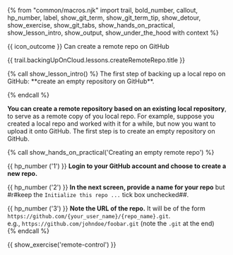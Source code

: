 {% from "common/macros.njk" import trail, bold_number, callout, hp_number, label, show_git_term, show_git_term_tip, show_detour, show_exercise, show_git_tabs, show_hands_on_practical, show_lesson_intro, show_output, show_under_the_hood with context %}

<span id="prereqs"></span>

<span id="outcomes">{{ icon_outcome }} Can create a remote repo on GitHub</span>

<span id="title">{{ trail.backingUpOnCloud.lessons.createRemoteRepo.title }}</span>

<div id="body">
{% call show_lesson_intro() %}
The first step of backing up a local repo on GitHub: **create an empty repository on GitHub**.

{% endcall %}

**You can create a remote repository based on an existing local repository**, to serve as a remote copy of you local repo. For example, suppose you created a local repo and worked with it for a while, but now you want to upload it onto GitHub. The first step is to create an empty repository on GitHub.

{% call show_hands_on_practical('Creating an empty remote repo') %}

{{ hp_number ('1') }} **Login to your GitHub account and choose to create a new repo.** <br>
   <pic eager src="images/createNewRemoteRepo.png" width="150" />

{{ hp_number ('2') }} **In the next screen, provide a name for your repo** but #r#keep the `Initialize this repo ...` tick box unchecked##.<br>
   <pic eager src="images/fillNewRepoInfo.png" width="600" />

{{ hp_number ('3') }} **Note the URL of the repo.** It will be of the form `https://github.com/{your_user_name}/{repo_name}.git`.<br>
   e.g., `https://github.com/johndoe/foobar.git` (note the `.git` at the end)<br>
   <pic eager src="images/newRepoUrl.png" width="450" />
{% endcall %}

{{ show_exercise('remote-control') }}
</div>

<div id="extras">
</div>
